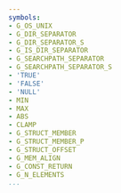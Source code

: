 ```yaml
---
symbols:
- G_OS_UNIX
- G_DIR_SEPARATOR
- G_DIR_SEPARATOR_S
- G_IS_DIR_SEPARATOR
- G_SEARCHPATH_SEPARATOR
- G_SEARCHPATH_SEPARATOR_S
- 'TRUE'
- 'FALSE'
- 'NULL'
- MIN
- MAX
- ABS
- CLAMP
- G_STRUCT_MEMBER
- G_STRUCT_MEMBER_P
- G_STRUCT_OFFSET
- G_MEM_ALIGN
- G_CONST_RETURN
- G_N_ELEMENTS
...
```


